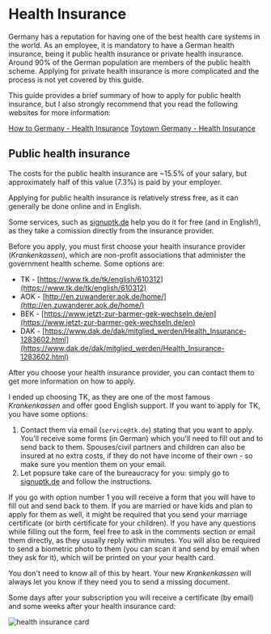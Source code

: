# Health Insurance

Germany has a reputation for having one of the best health care systems in the world. As an employee, it is mandatory to have a German health insurance, being it public health insurance or private health insurance. Around 90% of the German population are members of the public health scheme. Applying for private health insurance is more complicated and the process is not yet covered by this guide.

This guide provides a brief summary of how to apply for public health insurance, but I also strongly recommend that you read the following websites for more information:

[How to Germany - Health Insurance](http://www.howtogermany.com/pages/healthinsurance.html)
[Toytown Germany - Health Insurance](http://www.toytowngermany.com/wiki/Health_insurance)

## Public health insurance

The costs for the public health insurance are ~15.5% of your salary, but approximately half of this value (7.3%) is paid by your employer.

Applying for public health insurance is relatively stress free, as it can generally be done online and in English.

<div class="alert alert-warning">
Some services, such as <a href="https://signuptk.de/?source=awesome-berlin" target="_blank">signuptk.de</a>
help you do it for free (and in English!), as they take a comission directly from the insurance provider.
</div>


Before you apply, you must first choose your health insurance provider (*Krankenkassen*), which are non-profit associations that administer the government health scheme. Some options are:

 - TK - [https://www.tk.de/tk/english/610312](https://www.tk.de/tk/english/610312)
 - AOK - [http://en.zuwanderer.aok.de/home/](http://en.zuwanderer.aok.de/home/)
 - BEK - [https://www.jetzt-zur-barmer-gek-wechseln.de/en](https://www.jetzt-zur-barmer-gek-wechseln.de/en)
 - DAK - [https://www.dak.de/dak/mitglied_werden/Health_Insurance-1283602.html](https://www.dak.de/dak/mitglied_werden/Health_Insurance-1283602.html)

After you choose your health insurance provider, you can contact them to get more information on how to apply.

I ended up choosing TK, as they are one of the most famous *Krankenkassen* and offer good English support. If you want to apply for TK, you have some options:

 1. Contact them via email (`service@tk.de`) stating that you want to apply. You'll receive some forms (in German) which you'll need to fill out and to send back to them. Spouses/civil partners and children can also be insured at no extra costs, if they do not have income of their own - so make sure you mention them on your email.
 2. Let popsure take care of the bureaucracy for you: simply go to [signuptk.de](https://signuptk.de/?source=awesome-berlin) and follow the instructions.

If you go with option number 1 you will receive a form that you will have to fill out and send back to them. If you are married or have kids and plan to apply for them as well, it might be required that you send your marriage certificate (or birth certificate for your children). If you have any questions while filling out the form, feel free to ask in the comments section or email them directly, as they usually reply within minutes. You will also be required to send a biometric photo to them (you can scan it and send by email when they ask for it), which will be printed on your your health card.

You don't need to know all of this by heart. Your new *Krankenkassen* will always let you know if they need you to send a missing document.

Some days after your subscription you will receive a certificate (by email) and some weeks after your health insurance card:

![health insurance card](https://cloud.githubusercontent.com/assets/2975955/16856590/4d38d912-4a1b-11e6-9cbb-8feaab9a1203.png)
